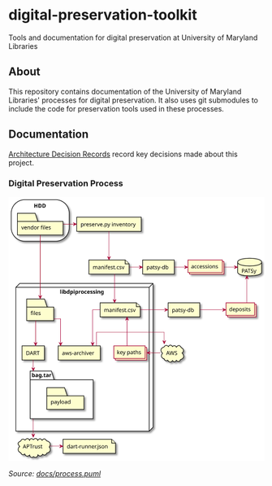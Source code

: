 # digital-preservation-toolkit

Tools and documentation for digital preservation at University of
Maryland Libraries

## About

This repository contains documentation of the University of Maryland
Libraries' processes for digital preservation. It also uses git submodules
to include the code for preservation tools used in these processes.

## Documentation

[Architecture Decision Records](docs/adr/) record key decisions made about
this project.

### Digital Preservation Process

![process](docs/process.svg)

*Source: [docs/process.puml](docs/process.puml)*
